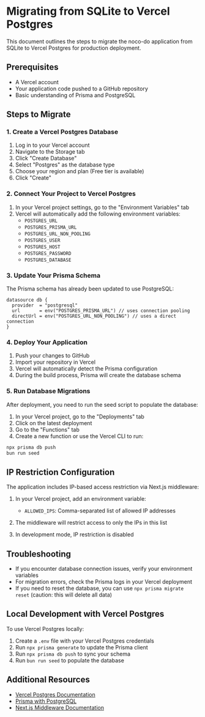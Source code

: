# Migrating from SQLite to Vercel Postgres

This document outlines the steps to migrate the noco-do application from SQLite to Vercel Postgres for production deployment.

## Prerequisites

- A Vercel account
- Your application code pushed to a GitHub repository
- Basic understanding of Prisma and PostgreSQL

## Steps to Migrate

### 1. Create a Vercel Postgres Database

1. Log in to your Vercel account
2. Navigate to the Storage tab
3. Click "Create Database"
4. Select "Postgres" as the database type
5. Choose your region and plan (Free tier is available)
6. Click "Create"

### 2. Connect Your Project to Vercel Postgres

1. In your Vercel project settings, go to the "Environment Variables" tab
2. Vercel will automatically add the following environment variables:
   - `POSTGRES_URL`
   - `POSTGRES_PRISMA_URL`
   - `POSTGRES_URL_NON_POOLING`
   - `POSTGRES_USER`
   - `POSTGRES_HOST`
   - `POSTGRES_PASSWORD`
   - `POSTGRES_DATABASE`

### 3. Update Your Prisma Schema

The Prisma schema has already been updated to use PostgreSQL:

```prisma
datasource db {
  provider  = "postgresql"
  url       = env("POSTGRES_PRISMA_URL") // uses connection pooling
  directUrl = env("POSTGRES_URL_NON_POOLING") // uses a direct connection
}
```

### 4. Deploy Your Application

1. Push your changes to GitHub
2. Import your repository in Vercel
3. Vercel will automatically detect the Prisma configuration
4. During the build process, Prisma will create the database schema

### 5. Run Database Migrations

After deployment, you need to run the seed script to populate the database:

1. In your Vercel project, go to the "Deployments" tab
2. Click on the latest deployment
3. Go to the "Functions" tab
4. Create a new function or use the Vercel CLI to run:

```bash
npx prisma db push
bun run seed
```

## IP Restriction Configuration

The application includes IP-based access restriction via Next.js middleware:

1. In your Vercel project, add an environment variable:
   - `ALLOWED_IPS`: Comma-separated list of allowed IP addresses

2. The middleware will restrict access to only the IPs in this list
3. In development mode, IP restriction is disabled

## Troubleshooting

- If you encounter database connection issues, verify your environment variables
- For migration errors, check the Prisma logs in your Vercel deployment
- If you need to reset the database, you can use `npx prisma migrate reset` (caution: this will delete all data)

## Local Development with Vercel Postgres

To use Vercel Postgres locally:

1. Create a `.env` file with your Vercel Postgres credentials
2. Run `npx prisma generate` to update the Prisma client
3. Run `npx prisma db push` to sync your schema
4. Run `bun run seed` to populate the database

## Additional Resources

- [Vercel Postgres Documentation](https://vercel.com/docs/storage/vercel-postgres)
- [Prisma with PostgreSQL](https://www.prisma.io/docs/concepts/database-connectors/postgresql)
- [Next.js Middleware Documentation](https://nextjs.org/docs/app/building-your-application/routing/middleware)
